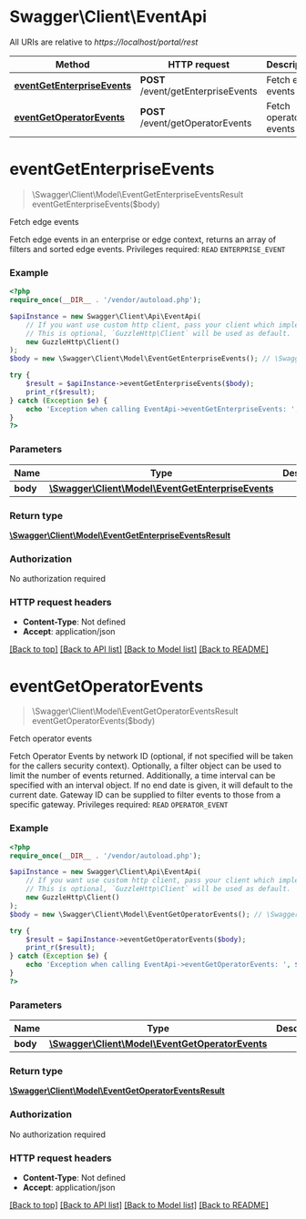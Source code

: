 # Swagger\Client\EventApi

All URIs are relative to *https://localhost/portal/rest*

Method | HTTP request | Description
------------- | ------------- | -------------
[**eventGetEnterpriseEvents**](EventApi.md#eventGetEnterpriseEvents) | **POST** /event/getEnterpriseEvents | Fetch edge events
[**eventGetOperatorEvents**](EventApi.md#eventGetOperatorEvents) | **POST** /event/getOperatorEvents | Fetch operator events


# **eventGetEnterpriseEvents**
> \Swagger\Client\Model\EventGetEnterpriseEventsResult eventGetEnterpriseEvents($body)

Fetch edge events

Fetch edge events in an enterprise or edge context, returns an array of filters and sorted edge events.  Privileges required:  `READ` `ENTERPRISE_EVENT`

### Example
```php
<?php
require_once(__DIR__ . '/vendor/autoload.php');

$apiInstance = new Swagger\Client\Api\EventApi(
    // If you want use custom http client, pass your client which implements `GuzzleHttp\ClientInterface`.
    // This is optional, `GuzzleHttp\Client` will be used as default.
    new GuzzleHttp\Client()
);
$body = new \Swagger\Client\Model\EventGetEnterpriseEvents(); // \Swagger\Client\Model\EventGetEnterpriseEvents | 

try {
    $result = $apiInstance->eventGetEnterpriseEvents($body);
    print_r($result);
} catch (Exception $e) {
    echo 'Exception when calling EventApi->eventGetEnterpriseEvents: ', $e->getMessage(), PHP_EOL;
}
?>
```

### Parameters

Name | Type | Description  | Notes
------------- | ------------- | ------------- | -------------
 **body** | [**\Swagger\Client\Model\EventGetEnterpriseEvents**](../Model/EventGetEnterpriseEvents.md)|  |

### Return type

[**\Swagger\Client\Model\EventGetEnterpriseEventsResult**](../Model/EventGetEnterpriseEventsResult.md)

### Authorization

No authorization required

### HTTP request headers

 - **Content-Type**: Not defined
 - **Accept**: application/json

[[Back to top]](#) [[Back to API list]](../../README.md#documentation-for-api-endpoints) [[Back to Model list]](../../README.md#documentation-for-models) [[Back to README]](../../README.md)

# **eventGetOperatorEvents**
> \Swagger\Client\Model\EventGetOperatorEventsResult eventGetOperatorEvents($body)

Fetch operator events

Fetch Operator Events by network ID (optional, if not specified will be taken for the callers security context). Optionally, a filter object can be used to limit the number of events returned. Additionally, a time interval can be specified with an interval object. If no end date is given, it will default to the current date. Gateway ID can be supplied to filter events to those from a specific gateway.  Privileges required:  `READ` `OPERATOR_EVENT`

### Example
```php
<?php
require_once(__DIR__ . '/vendor/autoload.php');

$apiInstance = new Swagger\Client\Api\EventApi(
    // If you want use custom http client, pass your client which implements `GuzzleHttp\ClientInterface`.
    // This is optional, `GuzzleHttp\Client` will be used as default.
    new GuzzleHttp\Client()
);
$body = new \Swagger\Client\Model\EventGetOperatorEvents(); // \Swagger\Client\Model\EventGetOperatorEvents | 

try {
    $result = $apiInstance->eventGetOperatorEvents($body);
    print_r($result);
} catch (Exception $e) {
    echo 'Exception when calling EventApi->eventGetOperatorEvents: ', $e->getMessage(), PHP_EOL;
}
?>
```

### Parameters

Name | Type | Description  | Notes
------------- | ------------- | ------------- | -------------
 **body** | [**\Swagger\Client\Model\EventGetOperatorEvents**](../Model/EventGetOperatorEvents.md)|  |

### Return type

[**\Swagger\Client\Model\EventGetOperatorEventsResult**](../Model/EventGetOperatorEventsResult.md)

### Authorization

No authorization required

### HTTP request headers

 - **Content-Type**: Not defined
 - **Accept**: application/json

[[Back to top]](#) [[Back to API list]](../../README.md#documentation-for-api-endpoints) [[Back to Model list]](../../README.md#documentation-for-models) [[Back to README]](../../README.md)

